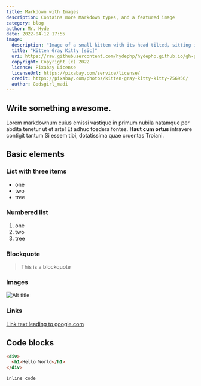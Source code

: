 ```yaml
---
title: Markdown with Images
description: Contains more Markdown types, and a featured image
category: blog
author: Mr. Hyde
date: 2022-04-12 17:55
image:
  description: "Image of a small kitten with its head tilted, sitting in a basket weaved from nature material."
  title: "Kitten Gray Kitty [sic]"
  uri: https://raw.githubusercontent.com/hydephp/hydephp.github.io/gh-pages/media/kitten-756956_640-min.jpg
  copyright: Copyright (c) 2022
  license: Pixabay License
  licenseUrl: https://pixabay.com/service/license/
  credit: https://pixabay.com/photos/kitten-gray-kitty-kitty-756956/
  author: Godsgirl_madi
---
```


## Write something awesome.

Lorem markdownum cuius emissi vastique in primum nubila natamque per abdita
tenetur ut et arte! Et adhuc foedera fontes. **Haut cum ortus** intravere
contigit tantum Si essem tibi, dotatissima quae cruentas Troiani.

## Basic elements
### List with three items

- one
- two
- tree

### Numbered list
  1. one
  2. two
  3. tree

### Blockquote
> This is a blockquote

### Images
![Alt title](https://raw.githubusercontent.com/hydephp/hydephp.github.io/gh-pages/media/kitten-756956_640-min.jpg "Caption")

### Links
[Link text leading to google.com](https://www.google.com)

## Code blocks

```html
<div>
  <h1>Hello World</h1>
</div>
```

`inline code`
